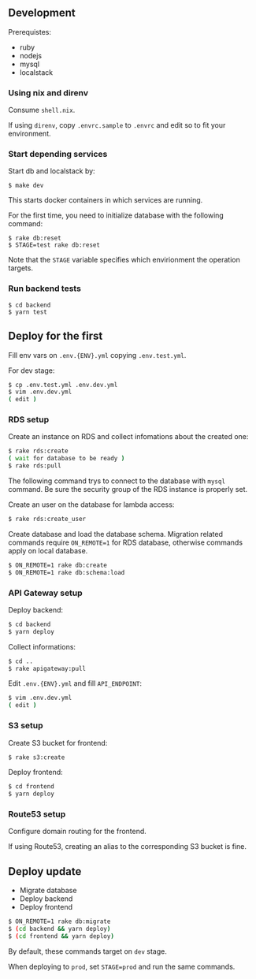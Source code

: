 ## Development

Prerequistes:
- ruby
- nodejs
- mysql
- localstack

### Using nix and direnv

Consume `shell.nix`.

If using `direnv`, copy `.envrc.sample` to `.envrc` and edit so to fit your environment.


### Start depending services

Start db and localstack by:

```console
$ make dev
```

This starts docker containers in which services are running.

For the first time, you need to initialize database with the following command:

```console
$ rake db:reset
$ STAGE=test rake db:reset
```

Note that the `STAGE` variable specifies which envirionment the operation targets.

### Run backend tests

```console
$ cd backend
$ yarn test
```

## Deploy for the first

Fill env vars on `.env.{ENV}.yml` copying `.env.test.yml`.

For dev stage:

```sh
$ cp .env.test.yml .env.dev.yml
$ vim .env.dev.yml
( edit )
```

### RDS setup

Create an instance on RDS and collect infomations about the created one:

```sh
$ rake rds:create
( wait for database to be ready )
$ rake rds:pull
```

The following command trys to connect to the database with `mysql` command.
Be sure the security group of the RDS instance is properly set.

Create an user on the database for lambda access:

```sh
$ rake rds:create_user
```

Create database and load the database schema.
Migration related commands require `ON_REMOTE=1` for RDS database, otherwise commands apply on local database.

```sh
$ ON_REMOTE=1 rake db:create
$ ON_REMOTE=1 rake db:schema:load
```

### API Gateway setup

Deploy backend:

```sh
$ cd backend
$ yarn deploy
```

Collect informations:

```sh
$ cd ..
$ rake apigateway:pull
```

Edit `.env.{ENV}.yml` and fill `API_ENDPOINT`:

```sh
$ vim .env.dev.yml
( edit )
```

### S3 setup

Create S3 bucket for frontend:

```sh
$ rake s3:create
```

Deploy frontend:

```sh
$ cd frontend
$ yarn deploy
```

### Route53 setup

Configure domain routing for the frontend.

If using Route53, creating an alias to the corresponding S3 bucket is fine.

## Deploy update

- Migrate database
- Deploy backend
- Deploy frontend

```sh
$ ON_REMOTE=1 rake db:migrate
$ (cd backend && yarn deploy)
$ (cd frontend && yarn deploy)
```

By default, these commands target on `dev` stage.

When deploying to `prod`, set `STAGE=prod` and run the same commands.
